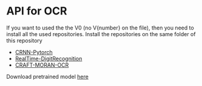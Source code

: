 # API for OCR
If you want to used the the V0 (no V{number} on the file), then you need to install all the used repositories. Install the repositories on the same folder of this repository

* [CRNN-Pytorch](https://github.com/GitYCC/crnn-pytorch)
* [RealTime-DigitRecognition](https://github.com/surya-veer/RealTime-DigitRecognition/tree/master)
* [CRAFT-MORAN-OCR](https://github.com/dipu-bd/craft-moran-ocr)

Download pretrained model [here](https://drive.google.com/drive/folders/1eEN6gz4FTr7SLFDxXO58AiRbRS6YaiQy?usp=sharing)